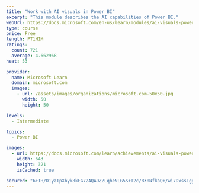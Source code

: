 ```yaml
---
title: "Work with AI visuals in Power BI"
excerpt: "This module describes the AI capabilities of Power BI."
webUrl: https://docs.microsoft.com/en-us/learn/modules/ai-visuals-power-bi/
type: course
price: Free
length: PT1H1M
ratings:
  count: 721
  average: 4.662968
heat: 53

provider:
  name: Microsoft Learn
  domain: microsoft.com
  images:
    - url: /assets/images/organizations/microsoft.com-50x50.jpg
      width: 50
      height: 50

levels:
  - Intermediate

topics:
  - Power BI

images:
  - url: https://docs.microsoft.com/learn/achievements/ai-visuals-power-bi-social.png
    width: 643
    height: 321
    isCached: true

secured: "6+IH/D1yzIpXbyk8kEG72AQADZZLqheNLG5S+I2c/8X0NfkaQ+/wi7DxssLggHpCRhmyNWujGAT+0Wa0k/40ZUAisOcvQnaVbhxgwR3JW0PBt5lROhVS8DAXKFkEB+PaDIOClomgUmizMiU25nYC/wo87ukQ/ygedIaPIixKz7Yph1kiSAUp6STchgPejY35hL6jFWjctmQir0ENjOONTkhhhzC//YA1LmtvRMEgjNY+f8q1AZ1/Hl6vWfKjejrXd3TxcSFfjaijCufMXhkmrPCY2EQXPvQxWSqAg8pk5mTutbweUz6oFJSDcGhugDIPcDJF1WYah1FD9YDvULZk/VcxlT/Z7GN6y9zzhgBiUxPw6qQbzuWN7wjDVOKK8S2kSEEUNSbJ1eScJEuuxHssZupdIsSBx0YGlsmJyvg7e6k=;JR01Kpu11BTyAO4ZSoKaag=="
---
```


